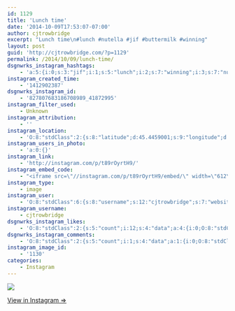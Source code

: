 ```yaml
---
id: 1129
title: 'Lunch time'
date: '2014-10-09T17:53:07-07:00'
author: cjtrowbridge
excerpt: "Lunch time\n#lunch #nutella #jif #buttermilk #winning"
layout: post
guid: 'http://cjtrowbridge.com/?p=1129'
permalink: /2014/10/09/lunch-time/
dsgnwrks_instagram_hashtags:
    - 'a:5:{i:0;s:3:"jif";i:1;s:5:"lunch";i:2;s:7:"winning";i:3;s:7:"nutella";i:4;s:10:"buttermilk";}'
instagram_created_time:
    - '1412902387'
dsgnwrks_instagram_id:
    - '827807683186708989_41872995'
instagram_filter_used:
    - Unknown
instagram_attribution:
    - ''
instagram_location:
    - 'O:8:"stdClass":2:{s:8:"latitude";d:45.4459001;s:9:"longitude";d:-122.6260928;}'
instagram_users_in_photo:
    - 'a:0:{}'
instagram_link:
    - 'http://instagram.com/p/t89rOyrtH9/'
instagram_embed_code:
    - "<iframe src=\"//instagram.com/p/t89rOyrtH9/embed/\" width=\"612\" height=\"710\" frameborder=\"0\" scrolling=\"no\" allowtransparency=\"true\"></iframe>\n"
instagram_type:
    - image
instagram_user:
    - 'O:8:"stdClass":6:{s:8:"username";s:12:"cjtrowbridge";s:7:"website";s:0:"";s:15:"profile_picture";s:103:"https://igcdn-photos-f-a.akamaihd.net/hphotos-ak-xpa1/t51.2885-19/925559_452430704897917_67836701_a.jpg";s:9:"full_name";s:13:"CJ Trowbridge";s:3:"bio";s:0:"";s:2:"id";s:8:"41872995";}'
instagram_username:
    - cjtrowbridge
dsgnwrks_instagram_likes:
    - 'O:8:"stdClass":2:{s:5:"count";i:12;s:4:"data";a:4:{i:0;O:8:"stdClass":4:{s:8:"username";s:9:"jimmieeee";s:15:"profile_picture";s:84:"https://instagramimages-a.akamaihd.net/profiles/profile_28064856_75sq_1376196501.jpg";s:2:"id";s:8:"28064856";s:9:"full_name";s:12:"Jimmie Erwin";}i:1;O:8:"stdClass":4:{s:8:"username";s:12:"steg_osaurus";s:15:"profile_picture";s:107:"https://igcdn-photos-e-a.akamaihd.net/hphotos-ak-xaf1/t51.2885-19/10948698_1546257395623908_861101716_a.jpg";s:2:"id";s:8:"35090129";s:9:"full_name";s:17:"Salvador Guerrero";}i:2;O:8:"stdClass":4:{s:8:"username";s:9:"aquamatey";s:15:"profile_picture";s:107:"https://igcdn-photos-b-a.akamaihd.net/hphotos-ak-xpa1/t51.2885-19/1168924_1545277322374505_1429730127_a.jpg";s:2:"id";s:9:"178804699";s:9:"full_name";s:11:"Andrew Mote";}i:3;O:8:"stdClass":4:{s:8:"username";s:7:"jarthon";s:15:"profile_picture";s:107:"https://igcdn-photos-d-a.akamaihd.net/hphotos-ak-xaf1/t51.2885-19/10311324_503971309748323_1235731165_a.jpg";s:2:"id";s:8:"33754221";s:9:"full_name";s:7:"jarthon";}}}'
dsgnwrks_instagram_comments:
    - 'O:8:"stdClass":2:{s:5:"count";i:1;s:4:"data";a:1:{i:0;O:8:"stdClass":4:{s:12:"created_time";s:10:"1412904358";s:4:"text";s:4:"Pb&n";s:4:"from";O:8:"stdClass":4:{s:8:"username";s:5:"jepoy";s:15:"profile_picture";s:82:"https://instagramimages-a.akamaihd.net/profiles/profile_597959_75sq_1377351457.jpg";s:2:"id";s:6:"597959";s:9:"full_name";s:12:"Jeff Hammond";}s:2:"id";s:18:"827824215690236050";}}}'
instagram_image_id:
    - '1130'
categories:
    - Instagram
---
```


[![](http://blog.cjtrowbridge.com/wp-content/uploads/2014/10/10693439_742581392481001_604402620_n2.jpg)](http://instagram.com/p/t89rOyrtH9/)

[View in Instagram ⇒](http://instagram.com/p/t89rOyrtH9/)